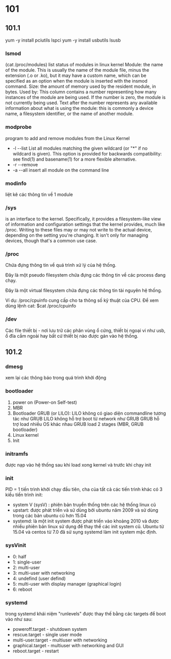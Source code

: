 # 101
## 101.1
yum -y install pciutils
lspci
yum -y install usbutils
lsusb

### lsmod
(cat /proc/modules)
list status of modules in linux kernel
Module: the name of the module. This is usually the name of the module file, minus the extension (.o or .ko), but it may have a custom name, which can be specified as an option when the module is inserted with the insmod command.
Size: the amount of memory used by the resident module, in bytes.
Used by: This column contains a number representing how many instances of the module are being used. If the number is zero, the module is not currently being used. Text after the number represents any available information about what is using the module: this is commonly a device name, a filesystem identifier, or the name of another module.

### modprobe
program to add and remove modules from the Linux Kernel
* -l --list 
List all modules matching the given wildcard (or "*" if no wildcard is given). This option is provided for backwards compatibility: see find(1) and basename(1) for a more flexible alternative.
* -r --remove
* -a --all
insert all module on the command line

### modinfo
liệt kê các thông tin về 1 module

### /sys 
is an interface to the kernel. Specifically, it provides a filesystem-like view of information and configuration settings that the kernel provides, much like /proc. Writing to these files may or may not write to the actual device, depending on the setting you're changing. It isn't only for managing devices, though that's a common use case.

### /proc
Chứa đựng thông tin về quá trình xử lý của hệ thống.

Đây là một pseudo filesystem chứa đựng các thông tin về các process đang chạy.

Đây là một virtual filesystem chứa đựng các thông tin tài nguyên hệ thống.

Ví dụ: /proc/cpuinfo cung cấp cho ta thông số kỹ thuật của CPU. Để xem dùng lệnh cat: $cat /proc/cpuinfo

### /dev
Các file thiết bị - nơi lưu trữ các phân vùng ổ cứng, thiết bị ngoại vi như usb, ổ đĩa cắm ngoài hay bất cứ thiết bị nào được gán vào hệ thống.

## 101.2
### dmesg
xem lại các thông báo trong quá trình khởi động

### bootloader
 1. power on (Power-on Self-test)
 2. MBR 
 3. Bootloader GRUB (or LILO):
  LILO không có giao diện commandline tương tác như GRUB
  LILO không hỗ trợ boot từ network như GRUB
  GRUB hỗ trợ load nhiều OS khác nhau
  GRUB load 2 stages (MBR, GRUB bootloader)
 4. Linux kernel
 5. Init

### initramfs
được nạp vào hệ thống sau khi load xong kernel và trước khi chạy init

### init
PID = 1
tiến trình khởi chạy đầu tiên, cha của tất cả các tiến trình khác
có 3 kiểu tiến trình init:
 * system V (sysV) : phiên bản truyền thống trên các hệ thống linux cũ
 * upstart: được phát triển và sử dùng bởi ubuntu năm 2009 và sử dùng trong các bản ubuntu cũ hơn 15.04
 * systemd: là một init system được phát triển vào khoảng 2010 và được nhiều phiên bản linux sử dụng để thay thế các init system cũ. Ubuntu từ 15.04 và centos từ 7.0 đã sử sụng systemd làm init system mặc định.

### sysVinit
 * 0: half
 * 1: single-user
 * 2: multi-user
 * 3: multi-user with networking
 * 4: undefind (user defind)
 * 5: multi-user with display manager (graphical login)
 * 6: reboot

### systemd 
trong systemd khái niệm "runlevels" được thay thế bằng các targets để boot vào như sau:
 * poweroff.target - shutdown system
 * rescue.target - single user mode
 * multi-user.target - multiuser with networking
 * graphical.target - multiuser with networking and GUI
 * reboot.target - restart


